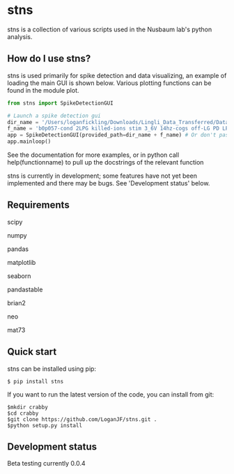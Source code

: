 # stns
stns is a collection of various scripts used in the Nusbaum lab's python analysis.

How do I use stns?
-------------
stns is used primarily for spike detection and data visualizing, an example of loading the main GUI is shown below.
Various plotting functions can be found in the module plot.

```python
from stns import SpikeDetectionGUI

# Launch a spike detection gui
dir_name = '/Users/loganfickling/Downloads/Lingli_Data_Transferred/Data/05-22-07/'
f_name = 'b0p057-cond 2LPG killed-ions stim 3_6V 14hz-cogs off-LG PD LP_export.smr'
app = SpikeDetectionGUI(provided_path=dir_name + f_name) # Or don't pass a path and enter it manually
app.mainloop()

```
See the documentation for more examples, or in python call help(functionname) to pull up the docstrings of the relevant
function

stns is currently in development; some features have not yet been implemented and there may be bugs.
See 'Development status' below.

Requirements
------------
scipy

numpy

pandas

matplotlib

seaborn

pandastable

brian2

neo

mat73


Quick start
-----------

stns can be installed using pip:

    $ pip install stns

If you want to run the latest version of the code, you can install from git:

    $mkdir crabby
    $cd crabby
    $git clone https://github.com/LoganJF/stns.git .
    $python setup.py install


Development status
------------------
Beta testing currently 0.0.4

